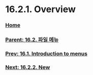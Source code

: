 # 16.2.1. Overview

### [Home](./00-home.md)
### [Parent: 16.2. 파일 메뉴](./16-02-00-the-file-menu.md)
### [Prev: 16.1. Introduction to menus](./16-01-00-introduction_to_menus.md)
### [Next: 16.2.2. New](./16-02-02-new.md)
